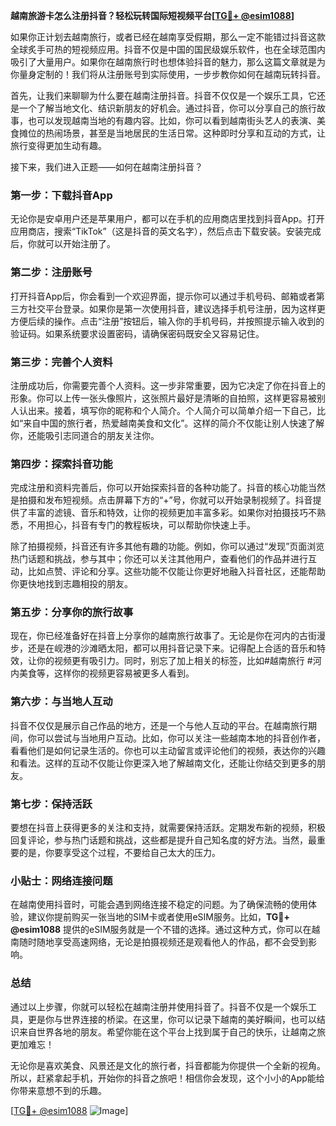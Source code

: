 **越南旅游卡怎么注册抖音？轻松玩转国际短视频平台[[TG💪+ @esim1088](https://t.me/s/esim1088)]**

如果你正计划去越南旅行，或者已经在越南享受假期，那么一定不能错过抖音这款全球炙手可热的短视频应用。抖音不仅是中国的国民级娱乐软件，也在全球范围内吸引了大量用户。如果你在越南旅行时也想体验抖音的魅力，那么这篇文章就是为你量身定制的！我们将从注册账号到实际使用，一步步教你如何在越南玩转抖音。

首先，让我们来聊聊为什么要在越南注册抖音。抖音不仅仅是一个娱乐工具，它还是一个了解当地文化、结识新朋友的好机会。通过抖音，你可以分享自己的旅行故事，也可以发现越南当地的有趣内容。比如，你可以看到越南街头艺人的表演、美食摊位的热闹场景，甚至是当地居民的生活日常。这种即时分享和互动的方式，让旅行变得更加生动有趣。

接下来，我们进入正题——如何在越南注册抖音？

### **第一步：下载抖音App**
无论你是安卓用户还是苹果用户，都可以在手机的应用商店里找到抖音App。打开应用商店，搜索“TikTok”（这是抖音的英文名字），然后点击下载安装。安装完成后，你就可以开始注册了。

### **第二步：注册账号**
打开抖音App后，你会看到一个欢迎界面，提示你可以通过手机号码、邮箱或者第三方社交平台登录。如果你是第一次使用抖音，建议选择手机号注册，因为这样更方便后续的操作。点击“注册”按钮后，输入你的手机号码，并按照提示输入收到的验证码。如果系统要求设置密码，请确保密码既安全又容易记住。

### **第三步：完善个人资料**
注册成功后，你需要完善个人资料。这一步非常重要，因为它决定了你在抖音上的形象。你可以上传一张头像照片，这张照片最好是清晰的自拍照，这样更容易被别人认出来。接着，填写你的昵称和个人简介。个人简介可以简单介绍一下自己，比如“来自中国的旅行者，热爱越南美食和文化”。这样的简介不仅能让别人快速了解你，还能吸引志同道合的朋友关注你。

### **第四步：探索抖音功能**
完成注册和资料完善后，你可以开始探索抖音的各种功能了。抖音的核心功能当然是拍摄和发布短视频。点击屏幕下方的“+”号，你就可以开始录制视频了。抖音提供了丰富的滤镜、音乐和特效，让你的视频更加丰富多彩。如果你对拍摄技巧不熟悉，不用担心，抖音有专门的教程板块，可以帮助你快速上手。

除了拍摄视频，抖音还有许多其他有趣的功能。例如，你可以通过“发现”页面浏览热门话题和挑战，参与其中；你还可以关注其他用户，查看他们的作品并进行互动，比如点赞、评论和分享。这些功能不仅能让你更好地融入抖音社区，还能帮助你更快地找到志趣相投的朋友。

### **第五步：分享你的旅行故事**
现在，你已经准备好在抖音上分享你的越南旅行故事了。无论是你在河内的古街漫步，还是在岘港的沙滩晒太阳，都可以用抖音记录下来。记得配上合适的音乐和特效，让你的视频更有吸引力。同时，别忘了加上相关的标签，比如#越南旅行 #河内美食等，这样你的视频更容易被更多人看到。

### **第六步：与当地人互动**
抖音不仅仅是展示自己作品的地方，还是一个与他人互动的平台。在越南旅行期间，你可以尝试与当地用户互动。比如，你可以关注一些越南本地的抖音创作者，看看他们是如何记录生活的。你也可以主动留言或评论他们的视频，表达你的兴趣和看法。这样的互动不仅能让你更深入地了解越南文化，还能让你结交到更多的朋友。

### **第七步：保持活跃**
要想在抖音上获得更多的关注和支持，就需要保持活跃。定期发布新的视频，积极回复评论，参与热门话题和挑战，这些都是提升自己知名度的好方法。当然，最重要的是，你要享受这个过程，不要给自己太大的压力。

### **小贴士：网络连接问题**
在越南使用抖音时，可能会遇到网络连接不稳定的问题。为了确保流畅的使用体验，建议你提前购买一张当地的SIM卡或者使用eSIM服务。比如，**TG💪+ @esim1088** 提供的eSIM服务就是一个不错的选择。通过这种方式，你可以在越南随时随地享受高速网络，无论是拍摄视频还是观看他人的作品，都不会受到影响。

### **总结**
通过以上步骤，你就可以轻松在越南注册并使用抖音了。抖音不仅是一个娱乐工具，更是你与世界连接的桥梁。在这里，你可以记录下越南的美好瞬间，也可以结识来自世界各地的朋友。希望你能在这个平台上找到属于自己的快乐，让越南之旅更加难忘！

无论你是喜欢美食、风景还是文化的旅行者，抖音都能为你提供一个全新的视角。所以，赶紧拿起手机，开始你的抖音之旅吧！相信你会发现，这个小小的App能给你带来意想不到的乐趣。

[[TG💪+ @esim1088](https://t.me/s/esim1088) ![Image](https://i.postimg.cc/4NQfJmqS/Snipaste-2025-05-13-00-14-12.png)]